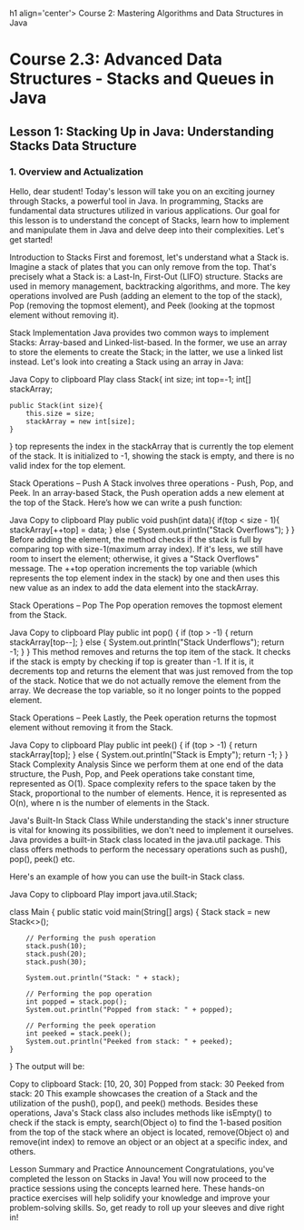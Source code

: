 h1 align='center'> Course 2: Mastering Algorithms and Data Structures in Java </h1> 

# Course 2.3: Advanced Data Structures - Stacks and Queues in Java
## Lesson 1: Stacking Up in Java: Understanding Stacks Data Structure
### 1. Overview and Actualization
Hello, dear student! Today's lesson will take you on an exciting journey through Stacks, a powerful tool in Java. In programming, Stacks are fundamental data structures utilized in various applications. Our goal for this lesson is to understand the concept of Stacks, learn how to implement and manipulate them in Java and delve deep into their complexities. Let's get started!

Introduction to Stacks
First and foremost, let's understand what a Stack is. Imagine a stack of plates that you can only remove from the top. That's precisely what a Stack is: a Last-In, First-Out (LIFO) structure. Stacks are used in memory management, backtracking algorithms, and more. The key operations involved are Push (adding an element to the top of the stack), Pop (removing the topmost element), and Peek (looking at the topmost element without removing it).

Stack Implementation
Java provides two common ways to implement Stacks: Array-based and Linked-list-based. In the former, we use an array to store the elements to create the Stack; in the latter, we use a linked list instead. Let's look into creating a Stack using an array in Java:

Java
Copy to clipboard
Play
class Stack{
    int size;
    int top=-1;
    int[] stackArray;
  
    public Stack(int size){
        this.size = size;
        stackArray = new int[size];
    }
}
top represents the index in the stackArray that is currently the top element of the stack. It is initialized to -1, showing the stack is empty, and there is no valid index for the top element.

Stack Operations – Push
A Stack involves three operations - Push, Pop, and Peek. In an array-based Stack, the Push operation adds a new element at the top of the Stack. Here’s how we can write a push function:

Java
Copy to clipboard
Play
public void push(int data){
    if(top < size - 1){
        stackArray[++top] = data;
    } else {
        System.out.println("Stack Overflows");
     }
}
Before adding the element, the method checks if the stack is full by comparing top with size-1(maximum array index). If it's less, we still have room to insert the element; otherwise, it gives a "Stack Overflows" message. The ++top operation increments the top variable (which represents the top element index in the stack) by one and then uses this new value as an index to add the data element into the stackArray.

Stack Operations – Pop
The Pop operation removes the topmost element from the Stack.

Java
Copy to clipboard
Play
public int pop() {
    if (top > -1) {
        return stackArray[top--];
    } else {
        System.out.println("Stack Underflows");
        return -1;
    }
} 
This method removes and returns the top item of the stack. It checks if the stack is empty by checking if top is greater than -1. If it is, it decrements top and returns the element that was just removed from the top of the stack. Notice that we do not actually remove the element from the array. We decrease the top variable, so it no longer points to the popped element.

Stack Operations – Peek
Lastly, the Peek operation returns the topmost element without removing it from the Stack.

Java
Copy to clipboard
Play
public int peek() {
    if (top > -1) {
        return stackArray[top];
    } else {
        System.out.println("Stack is Empty");
        return -1;
    }
}
Stack Complexity Analysis
Since we perform them at one end of the data structure, the Push, Pop, and Peek operations take constant time, represented as O(1). Space complexity refers to the space taken by the Stack, proportional to the number of elements. Hence, it is represented as O(n), where n is the number of elements in the Stack.

Java's Built-In Stack Class
While understanding the stack's inner structure is vital for knowing its possibilities, we don't need to implement it ourselves. Java provides a built-in Stack class located in the java.util package. This class offers methods to perform the necessary operations such as push(), pop(), peek() etc.

Here's an example of how you can use the built-in Stack class.

Java
Copy to clipboard
Play
import java.util.Stack;

class Main { 
    public static void main(String[] args) { 
        Stack<Integer> stack = new Stack<>(); 

        // Performing the push operation
        stack.push(10); 
        stack.push(20); 
        stack.push(30); 

        System.out.println("Stack: " + stack); 

        // Performing the pop operation
        int popped = stack.pop();
        System.out.println("Popped from stack: " + popped);

        // Performing the peek operation
        int peeked = stack.peek();
        System.out.println("Peeked from stack: " + peeked);
    } 
} 
The output will be:

Copy to clipboard
Stack: [10, 20, 30]
Popped from stack: 30
Peeked from stack: 20
This example showcases the creation of a Stack and the utilization of the push(), pop(), and peek() methods. Besides these operations, Java's Stack class also includes methods like isEmpty() to check if the stack is empty, search(Object o) to find the 1-based position from the top of the stack where an object is located, remove(Object o) and remove(int index) to remove an object or an object at a specific index, and others.

Lesson Summary and Practice Announcement
Congratulations, you've completed the lesson on Stacks in Java! You will now proceed to the practice sessions using the concepts learned here. These hands-on practice exercises will help solidify your knowledge and improve your problem-solving skills. So, get ready to roll up your sleeves and dive right in!

